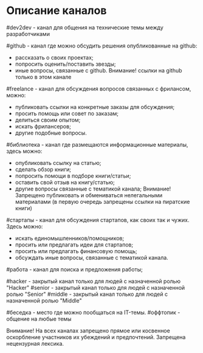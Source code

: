 # Описание каналов
#dev2dev - канал для общения на технические темы между разработчиками

#github - канал где можно обсудить решения опубликованные на github:
   - рассказать о своих проектах;
   - попросить оценить/поставить звезды;
   - иные вопросы, связанные с github.
   Внимание! ссылки на github только в этом канале

#freelance - канал для обсуждения вопросов связанных с фрилансом, можно: 
  - публиковать ссылки на конкретные заказы для обсуждения;
  - просить помощь или совет по заказам;
  - делиться своим опытом; 
  - искать фрилансеров;
  - другие подобные вопросы.

#библиотека - канал где размещаются информационные материалы, здесь можно:
  - опубликовать ссылку на статью;
  - сделать обзор книги;
  - попросить помощи в подборе книги/статьи;
  - оставить свой отзыв на книгу/статью;
  - другие вопросы связанные с тематикой канала;
  Внимание! Запрещено публиковать и обмениваться нелегальными материалами (в первую очередь запрещены ссылки на пиратские книги)

#стартапы - канал для обсуждения стартапов, как своих так и чужих. Здесь можно:
 - искать единомышленников/помощников;
 - просить или предлагать идеи для стартапов;
 - просить или предлагать финансовую помощь;
 - обсуждать иные вопросы, связанные с тематикой канала.

#работа - канал для поиска и предложения работы;

#hacker - закрытый канал только для людей с назначенной ролью "Hacker"
#senior - закрытый канал только для людей с назначенной ролью "Senior"
#middle - закрытый канал только для людей с назначенной ролью "Middle"

#беседка - место где можно пообщаться на IT-темы.
#оффтопик  - общение на любые темы

Внимание! На всех каналах запрещено прямое или косвенное оскорбление участников их убеждений и предпочтений. Запрещена нецензурная лексика.